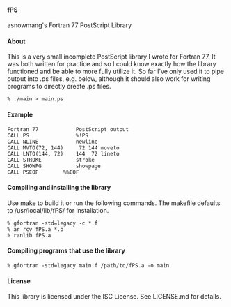 #### fPS
asnowmang's Fortran 77 PostScript Library

#### About
This is a very small incomplete PostScript library I wrote for Fortran 77. It
was both written for practice and so I could know exactly how the library
functioned and be able to more fully utilize it. So far I've only used it to 
pipe output into .ps files, e.g. below, although it should also work for
writing programs to directly create .ps files.

    % ./main > main.ps

#### Example
    Fortran 77            PostScript output
    CALL PS               %!PS
    CALL NLINE            newline
    CALL MVTO(72, 144)     72 144 moveto
    CALL LNTO(144, 72)    144  72 lineto
    CALL STROKE           stroke
    CALL SHOWPG           showpage
    CALL PSEOF		  %%EOF
    
#### Compiling and installing the library
Use make to build it or run the following commands. The makefile defaults 
to /usr/local/lib/fPS/ for installation.

    % gfortran -std=legacy -c *.f
    % ar rcv fPS.a *.o
    % ranlib fPS.a

#### Compiling programs that use the library
    % gfortran -std=legacy main.f /path/to/fPS.a -o main

#### License
This library is licensed under the ISC License. See LICENSE.md for details.

